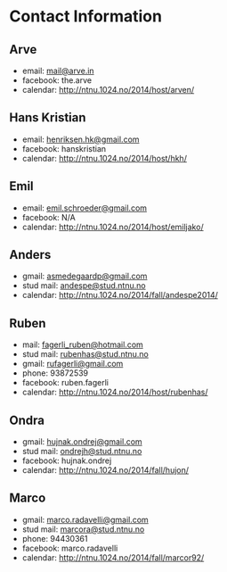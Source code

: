 Contact Information
===================


Arve
----
+ email: mail@arve.in
+ facebook: the.arve
+ calendar: http://ntnu.1024.no/2014/host/arven/

Hans Kristian
----
+ email: henriksen.hk@gmail.com
+ facebook: hanskristian
+ calendar: http://ntnu.1024.no/2014/host/hkh/

Emil
----
+ email: emil.schroeder@gmail.com
+ facebook: N/A
+ calendar: http://ntnu.1024.no/2014/host/emiljako/

Anders
---
+ gmail: asmedegaardp@gmail.com
+ stud mail: andespe@stud.ntnu.no
+ calendar: http://ntnu.1024.no/2014/fall/andespe2014/

Ruben
---
+ mail: fagerli_ruben@hotmail.com
+ stud mail: rubenhas@stud.ntnu.no
+ gmail: rufagerli@gmail.com
+ phone: 93872539
+ facebook: ruben.fagerli
+ calendar: http://ntnu.1024.no/2014/host/rubenhas/

Ondra
---
+ gmail: hujnak.ondrej@gmail.com
+ stud mail: ondrejh@stud.ntnu.no
+ facebook: hujnak.ondrej
+ calendar: http://ntnu.1024.no/2014/fall/hujon/

Marco
---
+ gmail: marco.radavelli@gmail.com
+ stud mail: marcora@stud.ntnu.no
+ phone: 94430361
+ facebook: marco.radavelli
+ calendar: http://ntnu.1024.no/2014/fall/marcor92/

